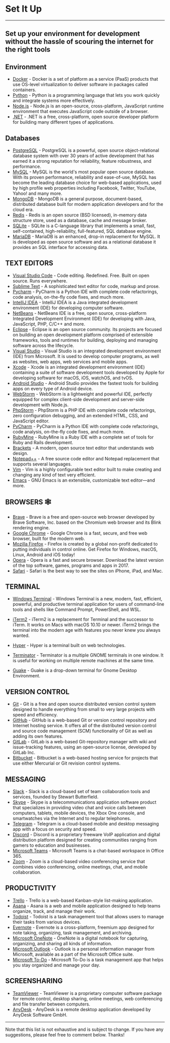 # Set It Up

---

## Set up your environment for development without the hassle of scouring the internet for the right tools

## Environment

- [Docker](https://www.docker.com/get-started) - Docker is a set of platform as a service (PaaS) products that use OS-level virtualization to deliver software in packages called containers.
- [Python](https://www.python.org/downloads/) - Python is a programming language that lets you work quickly and integrate systems more effectively.
- [Node.js](https://nodejs.org/en/download/) - Node.js is an open-source, cross-platform, JavaScript runtime environment that executes JavaScript code outside of a browser.
- [.NET](https://dotnet.microsoft.com/download/) - .NET is a free, cross-platform, open source developer platform for building many different types of applications.

## Databases

- [PostgreSQL](https://www.postgresql.org/download/) - PostgreSQL is a powerful, open source object-relational database system with over 30 years of active development that has earned it a strong reputation for reliability, feature robustness, and performance.
- [MySQL](https://www.mysql.com/downloads/) - MySQL is the world's most popular open source database. With its proven performance, reliability and ease-of-use, MySQL has become the leading database choice for web-based applications, used by high profile web properties including Facebook, Twitter, YouTube, Yahoo! and many more.
- [MongoDB](https://www.mongodb.com/download-center/community) - MongoDB is a general purpose, document-based, distributed database built for modern application developers and for the cloud era.
- [Redis](https://redis.io/download) - Redis is an open source (BSD licensed), in-memory data structure store, used as a database, cache and message broker.
- [SQLite](https://www.sqlite.org/download.html) - SQLite is a C-language library that implements a small, fast, self-contained, high-reliability, full-featured, SQL database engine.
- [MariaDB](https://mariadb.org/download/) - MariaDB is an enhanced, drop-in replacement for MySQL. It is developed as open source software and as a relational database it provides an SQL interface for accessing data.

## TEXT EDITORS

- [Visual Studio Code](https://code.visualstudio.com/download) - Code editing. Redefined. Free. Built on open source. Runs everywhere.
- [Sublime Text](https://www.sublimetext.com/3/) - A sophisticated text editor for code, markup and prose.
- [Pycharm](https://www.jetbrains.com/pycharm/download/) - PyCharm is a Python IDE with complete code refactorings, code analysis, on-the-fly code fixes, and much more.
- [IntelliJ IDEA](https://www.jetbrains.com/idea/download/) - IntelliJ IDEA is a Java integrated development environment (IDE) for developing computer software.
- [NetBeans](https://netbeans.apache.org/download/index.html) - NetBeans IDE is a free, open source, cross-platform Integrated Development Environment (IDE) for developing with Java, JavaScript, PHP, C/C++ and more.
- [Eclipse](https://www.eclipse.org/downloads/) - Eclipse is an open source community. Its projects are focused on building an open development platform comprised of extensible frameworks, tools and runtimes for building, deploying and managing software across the lifecycle.
- [Visual Studio](https://visualstudio.microsoft.com/downloads/) - Visual Studio is an integrated development environment (IDE) from Microsoft. It is used to develop computer programs, as well as websites, web apps, web services and mobile apps.
- [Xcode](https://apps.apple.com/us/app/xcode/id497799835?mt=12) - Xcode is an integrated development environment (IDE) containing a suite of software development tools developed by Apple for developing software for macOS, iOS, watchOS, and tvOS.
- [Android Studio](https://developer.android.com/studio) - Android Studio provides the fastest tools for building apps on every type of Android device.
- [WebStorm](https://www.jetbrains.com/webstorm/download/) - WebStorm is a lightweight and powerful IDE, perfectly equipped for complex client-side development and server-side development with Node.js.
- [PhpStorm](https://www.jetbrains.com/phpstorm/download/) - PhpStorm is a PHP IDE with complete code refactorings, zero configuration debugging, and an extended HTML, CSS, and JavaScript editor.
- [PyCharm](https://www.jetbrains.com/pycharm/download//) - PyCharm is a Python IDE with complete code refactorings, code analysis, on-the-fly code fixes, and much more.
- [RubyMine](https://www.jetbrains.com/ruby/download) - RubyMine is a Ruby IDE with a complete set of tools for Ruby and Rails development.
- [Brackets](http://brackets.io/) - A modern, open source text editor that understands web design.
- [Notepad++](https://notepad-plus-plus.org/) - A free source code editor and Notepad replacement that supports several languages.
- [Vim](http://www.vim.org/) - Vim is a highly configurable text editor built to make creating and changing any kind of text very efficient.
- [Emacs](https://www.gnu.org/software/emacs/) - GNU Emacs is an extensible, customizable text editor—and more.

## BROWSERS 🕸️

- [Brave](https://brave.com/) - Brave is a free and open-source web browser developed by Brave Software, Inc. based on the Chromium web browser and its Blink rendering engine.
- [Google Chrome](https://www.google.com/chrome/browser/desktop/index.html) - Google Chrome is a fast, secure, and free web browser, built for the modern web.
- [Mozilla Firefox](https://www.mozilla.org/en-US/firefox/new/) - Firefox is created by a global non-profit dedicated to putting individuals in control online. Get Firefox for Windows, macOS, Linux, Android and iOS today!
- [Opera](http://www.opera.com/) - Opera is a fast and secure browser. Download the latest version of the top software, games, programs and apps in 2017.
- [Safari](https://www.apple.com/safari/) - Safari is the best way to see the sites on iPhone, iPad, and Mac.

## TERMINAL

- [Windows Terminal](https://learn.microsoft.com/en-us/windows/terminal/install) - Windows Terminal is a new, modern, fast, efficient, powerful, and productive terminal application for users of command-line tools and shells like Command Prompt, PowerShell, and WSL.

- [iTerm2](https://www.iterm2.com/) - iTerm2 is a replacement for Terminal and the successor to iTerm. It works on Macs with macOS 10.10 or newer. iTerm2 brings the terminal into the modern age with features you never knew you always wanted.
- [Hyper](https://hyper.is/) - Hyper is a terminal built on web technologies.
- [Terminator](https://gnometerminator.blogspot.com/p/introduction.html) - Terminator is a multiple GNOME terminals in one window. It is useful for working on multiple remote machines at the same time.
- [Guake](http://guake-project.org/) - Guake is a drop-down terminal for Gnome Desktop Environment.

## VERSION CONTROL

- [Git](https://git-scm.com/) - Git is a free and open source distributed version control system designed to handle everything from small to very large projects with speed and efficiency.
- [GitHub]() - GitHub is a web-based Git or version control repository and Internet hosting service. It offers all of the distributed version control and source code management (SCM) functionality of Git as well as adding its own features.
- [GitLab](https://about.gitlab.com/) - GitLab is a web-based Git-repository manager with wiki and issue-tracking features, using an open-source license, developed by GitLab Inc.
- [Bitbucket](https://bitbucket.org/) - Bitbucket is a web-based hosting service for projects that use either Mercurial or Git revision control systems.

## MESSAGING

- [Slack](https://slack.com/) - Slack is a cloud-based set of team collaboration tools and services, founded by Stewart Butterfield.
- [Skype](https://www.skype.com/en/) - Skype is a telecommunications application software product that specializes in providing video chat and voice calls between computers, tablets, mobile devices, the Xbox One console, and smartwatches via the Internet and to regular telephones.
- [Telegram](https://telegram.org/) - Telegram is a cloud-based mobile and desktop messaging app with a focus on security and speed.
- [Discord](https://discordapp.com/) - Discord is a proprietary freeware VoIP application and digital distribution platform designed for creating communities ranging from gamers to education and businesses.
- [Microsoft Teams](https://products.office.com/en-us/microsoft-teams/group-chat-software) - Microsoft Teams is a chat-based workspace in Office 365.
- [Zoom](https://zoom.us/) - Zoom is a cloud-based video conferencing service that combines video conferencing, online meetings, chat, and mobile collaboration.

## PRODUCTIVITY

- [Trello](https://trello.com/) - Trello is a web-based Kanban-style list-making application.
- [Asana](https://asana.com/) - Asana is a web and mobile application designed to help teams organize, track, and manage their work.
- [Todoist](https://todoist.com/) - Todoist is a task management tool that allows users to manage their tasks from various devices.
- [Evernote](https://evernote.com/) - Evernote is a cross-platform, freemium app designed for note taking, organizing, task management, and archiving.
- [Microsoft OneNote](https://www.onenote.com/) - OneNote is a digital notebook for capturing, organizing, and sharing all kinds of information.
- [Microsoft Outlook](https://products.office.com/en-us/outlook/email-and-calendar-software-microsoft-outlook) - Outlook is a personal information manager from Microsoft, available as a part of the Microsoft Office suite.
- [Microsoft To-Do](https://products.office.com/en-us/microsoft-to-do-app) - Microsoft To-Do is a task management app that helps you stay organized and manage your day.

## SCREENSHARING

- [TeamViewer](https://www.teamviewer.com/en/) - TeamViewer is a proprietary computer software package for remote control, desktop sharing, online meetings, web conferencing and file transfer between computers.
- [AnyDesk](https://anydesk.com/) - AnyDesk is a remote desktop application developed by AnyDesk Software GmbH.

---

Note that this list is not exhaustive and is subject to change. If you have any suggestions, please feel free to comment below. Thanks!
